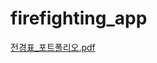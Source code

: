 # firefighting_app

[전경표_포트폴리오.pdf](https://github.com/gangticket/firefighting_app/files/13345526/_.pdf)
